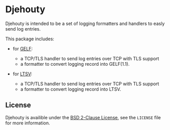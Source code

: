 # Djehouty

Djehouty is intended to be a set of logging formatters and handlers to easly send log entries.

This package includes:

* for [GELF](https://www.graylog.org/resources/gelf-2/):
    
    * a TCP/TLS handler to send log entries over TCP with TLS support
    * a formatter to convert logging record into GELF(1.1).

* for [LTSV](http://ltsv.org/):
    
    * a TCP/TLS handler to send log entries over TCP with TLS support
    * a formatter to convert logging record into LTSV.

## License

Djehouty is availible under the [BSD 2-Clause License](https://opensource.org/licenses/BSD-2-Clause), see the `LICENSE` file for more information.
